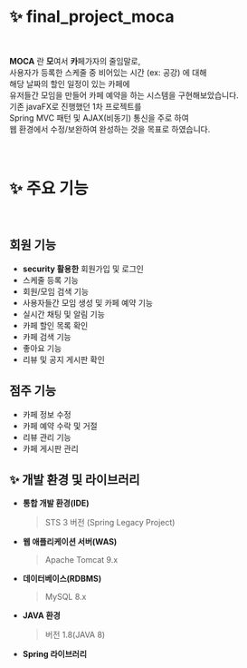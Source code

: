  #  ✨  final_project_moca

<br/>

**MOCA** 란
**모**여서 **카**페가자의 줄임말로, <br/>
사용자가 등록한 스케줄 중 비어있는 시간 (ex: 공강) 에 대해 <br/>해당 날짜의 할인 일정이 있는 카페에<br/>
유저들간 모임을 만들어 카페 예약을 하는 시스템을 구현해보았습니다.
<br/>
기존 javaFX로 진행했던 1차 프로젝트를<br/>
Spring MVC 패턴 및 AJAX(비동기) 통신을 주로 하여<br/> 웹 환경에서 수정/보완하여 완성하는 것을 목표로 하였습니다.
<br/>
<br/>
<br/>


# ✨ 주요 기능

<br/>

## 회원 기능

 - **security 활용한** 회원가입 및 로그인
 -  스케줄 등록 기능
 - 회원/모임 검색 기능
 - 사용자들간 모임 생성 및 카페 예약 기능
 - 실시간 채팅 및 알림 기능
 - 카페 할인 목록 확인
 - 카페 검색 기능
 - 좋아요 기능
 - 리뷰 및 공지 게시판 확인

## 점주 기능

- 카페 정보 수정 
- 카페 예약 수락 및 거절
- 리뷰 관리 기능
- 카페 게시판 관리

 ## ✨ 개발 환경 및 라이브러리 

- **통합 개발 환경(IDE)**
	> STS 3 버전 (Spring Legacy Project)
- **웹 애플리케이션 서버(WAS)**
	> Apache Tomcat 9.x
- **데이터베이스(RDBMS)**
	> MySQL 8.x
- **JAVA 환경**
	> 버전 1.8(JAVA 8)
- **Spring  라이브러리**
	> 
